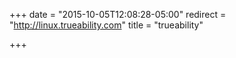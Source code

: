 +++
date = "2015-10-05T12:08:28-05:00"
redirect = "http://linux.trueability.com"
title = "trueability"

+++
